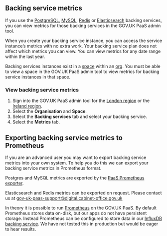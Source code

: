 ## Backing service metrics

If you use the [PostgreSQL](deploying_services/postgresql/#postgresql), [MySQL](deploying_services/mysql/#mysql), [Redis](deploying_services/redis/#redis) or [Elasticsearch](deploying_services/elasticsearch/) backing services, you can view metrics for those backing services in the GOV.UK PaaS admin tool.

When you create your backing service instance, you can access the service instance’s metrics with no extra work. Your backing service plan does not affect which metrics you can view. You can view metrics for any date range within the last year.

Backing services instances exist in a [space](orgs_spaces_users.html#spaces) within an [org](orgs_spaces_users.html#organisations). You must be able to view a space in the GOV.UK PaaS admin tool to view metrics for backing service instances in that space.

### View backing service metrics

1. Sign into the GOV.UK PaaS admin tool for the [London region](https://admin.london.cloud.service.gov.uk/) or the [Ireland region](https://admin.cloud.service.gov.uk/).
1. Select the __Organisation__ and __Space__.
1. Select the __Backing services__ tab and select your backing service.
1. Select the __Metrics__ tab.

## Exporting backing service metrics to Prometheus

If you are an advanced user you may want to export backing service metrics into your own system. To help you do this we can export your backing service metrics in Prometheus format.

Postgres and MySQL metrics are exported by the [PaaS Prometheus exporter](/monitoring_apps.html#use-the-paas-prometheus-exporter-app).

Elasticsearch and Redis metrics can be exported on request. Please contact us at [gov-uk-paas-support@digital.cabinet-office.gov.uk](mailto:gov-uk-paas-support@digital.cabinet-office.gov.uk)

In theory it is possible to run [Prometheus](https://prometheus.io) on the GOV.UK PaaS. By default Prometheus stores data on-disk, but our apps do not have persistent storage. Instead Prometheus can be configured to store data in our [InfluxDB backing service](/deploying_services/influxdb/). We have not tested this in production but would be eager to hear results.
